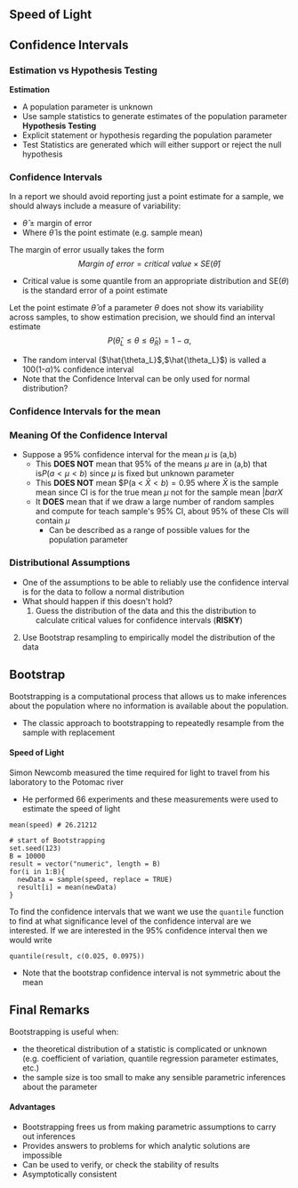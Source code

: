 ## Speed of Light


## Confidence Intervals

### Estimation vs Hypothesis Testing
**Estimation**
- A population parameter is unknown
- Use sample statistics to generate estimates of the population parameter
**Hypothesis Testing**
- Explicit statement or hypothesis regarding the population parameter
- Test Statistics are generated which will either support or reject the null hypothesis
### Confidence Intervals
In a report we should avoid reporting just a point estimate for a sample, we should always include a measure of variability: 
- $\hat{\theta} \ \pm$ margin of error
- Where $\hat{\theta}$ is the point estimate (e.g. sample mean)

The margin of error usually takes the form
$$
Margin \ of \ error = critical \ value \times SE(\hat{\theta})
$$
- Critical value is some quantile from an appropriate distribution and SE($\theta$) is the standard error of a point estimate

Let the point estimate $\hat{\theta}$ of a parameter $\theta$ does not show its variability across samples, to show estimation precision, we should find an interval estimate
$$
P(\hat \theta_L\le \theta\le \hat\theta_R)=1-\alpha,
$$
- The random interval  ($\hat{\theta_L}$,$\hat{\theta_L}$) is valled a 100(1-$\alpha$)% confidence interval
- Note that the Confidence Interval can be only used for normal distribution?

### Confidence Intervals for the mean
### Meaning Of the Confidence Interval
- Suppose a 95% confidence interval for the mean $\mu$ is (a,b)
	- This **DOES NOT** mean that 95% of the means $\mu$ are in (a,b) that is$P(a < \mu <b)$ since $\mu$ is fixed but unknown parameter
	- This **DOES NOT** mean $P(a < $\bar{X} < b) = 0.95$ where $\bar{X}$ is the sample mean since CI is for the true mean $\mu$ not for the sample mean $|bar{X}$
	- It **DOES** mean that if we draw a large number of random samples and compute for teach sample's 95% CI, about 95% of these CIs will contain $\mu$
		- Can be described as a range of possible values for the population parameter

### Distributional Assumptions
- One of the assumptions to be able to reliably use the confidence interval is for the data to follow a normal distribution
- What should happen if this doesn't hold?
  1. Guess the distribution of the data and this the distribution to calculate critical values for confidence intervals (**RISKY**)
2. Use Bootstrap resampling to empirically model the distribution of the data

## Bootstrap
Bootstrapping is a computational process that allows us to make inferences about the population where no information is available about the population.
- The classic approach to bootstrapping to repeatedly resample from the sample with replacement

#### Speed of Light
Simon Newcomb measured the time required for light to travel from his laboratory to the Potomac river
- He performed 66 experiments and  these measurements were used to estimate the speed of light
```
mean(speed) # 26.21212

# start of Bootstrapping
set.seed(123)
B = 10000
result = vector("numeric", length = B)
for(i in 1:B){
  newData = sample(speed, replace = TRUE)
  result[i] = mean(newData)
}
```
To find the confidence intervals that we want we use the `quantile` function to find at what significance level of the confidence interval are we interested.
If we are interested in the 95% confidence interval then we would write
```
quantile(result, c(0.025, 0.0975))
```
- Note that the bootstrap confidence interval is not symmetric about the mean

## Final Remarks
Bootstrapping is useful when:
- the theoretical distribution of a statistic is complicated or unknown (e.g. coefficient of variation, quantile regression parameter estimates, etc.)
- the sample size is too small to make any sensible parametric inferences about the parameter
#### Advantages
- Bootstrapping frees us from making parametric assumptions to carry out inferences
- Provides answers to problems for which analytic solutions are impossible
- Can be used to verify, or check the stability of results
- Asymptotically consistent